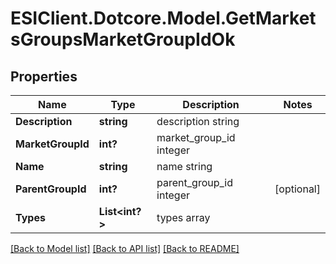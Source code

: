 # ESIClient.Dotcore.Model.GetMarketsGroupsMarketGroupIdOk
## Properties

Name | Type | Description | Notes
------------ | ------------- | ------------- | -------------
**Description** | **string** | description string | 
**MarketGroupId** | **int?** | market_group_id integer | 
**Name** | **string** | name string | 
**ParentGroupId** | **int?** | parent_group_id integer | [optional] 
**Types** | **List&lt;int?&gt;** | types array | 

[[Back to Model list]](../README.md#documentation-for-models) [[Back to API list]](../README.md#documentation-for-api-endpoints) [[Back to README]](../README.md)

